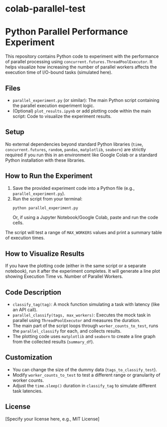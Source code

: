 # colab-parallel-test

# Python Parallel Performance Experiment

This repository contains Python code to experiment with the performance of parallel processing using `concurrent.futures.ThreadPoolExecutor`. It helps visualize how increasing the number of parallel workers affects the execution time of I/O-bound tasks (simulated here).

## Files

-   `parallel_experiment.py` (or similar): The main Python script containing the parallel execution experiment logic.
-   (Optional) `plot_results.ipynb` or add plotting code within the main script: Code to visualize the experiment results.

## Setup

No external dependencies beyond standard Python libraries (`time`, `concurrent.futures`, `random`, `pandas`, `matplotlib`, `seaborn`) are strictly required if you run this in an environment like Google Colab or a standard Python installation with these libraries.

## How to Run the Experiment

1.  Save the provided experiment code into a Python file (e.g., `parallel_experiment.py`).
2.  Run the script from your terminal:
    ```bash
    python parallel_experiment.py
    ```
    Or, if using a Jupyter Notebook/Google Colab, paste and run the code cells.

The script will test a range of `MAX_WORKERS` values and print a summary table of execution times.

## How to Visualize Results

If you have the plotting code (either in the same script or a separate notebook), run it after the experiment completes. It will generate a line plot showing Execution Time vs. Number of Parallel Workers.

## Code Description

-   `classify_tag(tag)`: A mock function simulating a task with latency (like an API call).
-   `parallel_classify(tags, max_workers)`: Executes the mock task in parallel using `ThreadPoolExecutor` and measures the duration.
-   The main part of the script loops through `worker_counts_to_test`, runs the `parallel_classify` for each, and collects results.
-   The plotting code uses `matplotlib` and `seaborn` to create a line graph from the collected results (`summary_df`).

## Customization

-   You can change the size of the dummy data (`tags_to_classify_test`).
-   Modify `worker_counts_to_test` to test a different range or granularity of worker counts.
-   Adjust the `time.sleep()` duration in `classify_tag` to simulate different task latencies.

## License

[Specify your license here, e.g., MIT License]
